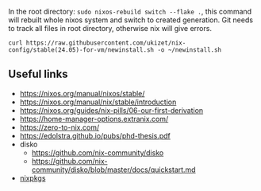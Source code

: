 In the root directory: `sudo nixos-rebuild switch --flake .`, this command will rebuilt whole nixos system and switch to created generation.
Git needs to track all files in root directory, otherwise nix will give errors.

`curl https://raw.githubusercontent.com/ukizet/nix-config/stable(24.05)-for-vm/newinstall.sh -o ~/newinstall.sh`

## Useful links
- https://nixos.org/manual/nixos/stable/
- https://nixos.org/manual/nix/stable/introduction
- https://nixos.org/guides/nix-pills/06-our-first-derivation
- https://home-manager-options.extranix.com/
- https://zero-to-nix.com/
- https://edolstra.github.io/pubs/phd-thesis.pdf
- disko 
  - https://github.com/nix-community/disko
  - https://github.com/nix-community/disko/blob/master/docs/quickstart.md
- [nixpkgs](https://github.com/NixOS/nixpkgs)
